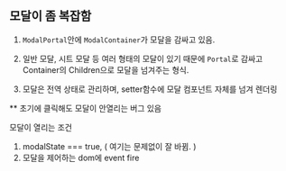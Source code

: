## 모달이 좀 복잡함

1. `ModalPortal`안에 `ModalContainer`가 모달을 감싸고 있음.

2. 일반 모달, 시트 모달 등 여러 형태의 모달이 있기 때문에 `Portal`로 감싸고
Container의 Children으로 모달을 넘겨주는 형식.

3. 모달은 전역 상태로 관리하며, setter함수에 모달 컴포넌트 자체를 넘겨 렌더링


** 초기에 클릭해도 모달이 안열리는 버그 있음

모달이 열리는 조건 
1. modalState === true, ( 여기는 문제없이 잘 바뀜. )
2. 모달을 제어하는 dom에 event fire
